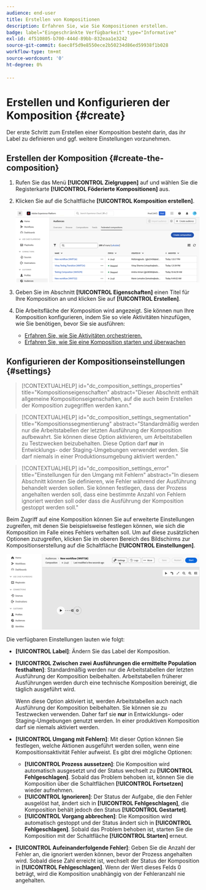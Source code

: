 ```yaml
---
audience: end-user
title: Erstellen von Kompositionen
description: Erfahren Sie, wie Sie Kompositionen erstellen.
badge: label="Eingeschränkte Verfügbarkeit" type="Informative"
exl-id: 4f510805-b700-444d-89bb-832eaa1e3242
source-git-commit: 6aec8f5d9e8550ece2b50234d86ed59938f1b028
workflow-type: tm+mt
source-wordcount: '0'
ht-degree: 0%

---
```


# Erstellen und Konfigurieren der Komposition {#create}

Der erste Schritt zum Erstellen einer Komposition besteht darin, das ihr Label zu definieren und ggf. weitere Einstellungen vorzunehmen.

## Erstellen der Komposition {#create-the-composition}

1. Rufen Sie das Menü **[!UICONTROL Zielgruppen]** auf und wählen Sie die Registerkarte **[!UICONTROL Föderierte Kompositionen]** aus.

1. Klicken Sie auf die Schaltfläche **[!UICONTROL Komposition erstellen]**.

   ![](assets/composition-create.png)

1. Geben Sie im Abschnitt **[!UICONTROL Eigenschaften]** einen Titel für Ihre Komposition an und klicken Sie auf **[!UICONTROL Erstellen]**.

1. Die Arbeitsfläche der Komposition wird angezeigt. Sie können nun Ihre Komposition konfigurieren, indem Sie so viele Aktivitäten hinzufügen, wie Sie benötigen, bevor Sie sie ausführen:

   * [Erfahren Sie, wie Sie Aktivitäten orchestrieren.](#action-activities)
   * [Erfahren Sie, wie Sie eine Komposition starten und überwachen](#save)

## Konfigurieren der Kompositionseinstellungen {#settings}

>[!CONTEXTUALHELP]
>id="dc_composition_settings_properties"
>title="Kompositionseigenschaften"
>abstract="Dieser Abschnitt enthält allgemeine Kompositionseigenschaften, auf die auch beim Erstellen der Komposition zugegriffen werden kann."

>[!CONTEXTUALHELP]
>id="dc_composition_settings_segmentation"
>title="Kompositionssegmentierung"
>abstract="Standardmäßig werden nur die Arbeitstabellen der letzten Ausführung der Komposition aufbewahrt. Sie können diese Option aktivieren, um Arbeitstabellen zu Testzwecken beizubehalten. Diese Option darf **nur** in Entwicklungs- oder Staging-Umgebungen verwendet werden. Sie darf niemals in einer Produktionsumgebung aktiviert werden."

>[!CONTEXTUALHELP]
>id="dc_composition_settings_error"
>title="Einstellungen für den Umgang mit Fehlern"
>abstract="In diesem Abschnitt können Sie definieren, wie Fehler während der Ausführung behandelt werden sollen. Sie können festlegen, dass der Prozess angehalten werden soll, dass eine bestimmte Anzahl von Fehlern ignoriert werden soll oder dass die Ausführung der Komposition gestoppt werden soll."

Beim Zugriff auf eine Komposition können Sie auf erweiterte Einstellungen zugreifen, mit denen Sie beispielsweise festlegen können, wie sich die Komposition im Falle eines Fehlers verhalten soll. Um auf diese zusätzlichen Optionen zuzugreifen, klicken Sie im oberen Bereich des Bildschirms zur Kompositionserstellung auf die Schaltfläche **[!UICONTROL Einstellungen]**.

![](assets/composition-create-settings.png)

Die verfügbaren Einstellungen lauten wie folgt:

* **[!UICONTROL Label]**: Ändern Sie das Label der Komposition.

* **[!UICONTROL Zwischen zwei Ausführungen die ermittelte Population festhalten]**: Standardmäßig werden nur die Arbeitstabellen der letzten Ausführung der Komposition beibehalten. Arbeitstabellen früherer Ausführungen werden durch eine technische Komposition bereinigt, die täglich ausgeführt wird.

  Wenn diese Option aktiviert ist, werden Arbeitstabellen auch nach Ausführung der Komposition beibehalten. Sie können sie zu Testzwecken verwenden. Daher farf sie **nur** in Entwicklungs- oder Staging-Umgebungen genutzt werden. In einer produktiven Komposition darf sie niemals aktiviert werden.

* **[!UICONTROL Umgang mit Fehlern]**: Mit dieser Option können Sie festlegen, welche Aktionen ausgeführt werden sollen, wenn eine Kompositionsaktivität Fehler aufweist. Es gibt drei mögliche Optionen:

   * **[!UICONTROL Prozess aussetzen]**: Die Komposition wird automatisch ausgesetzt und der Status wechselt zu **[!UICONTROL Fehlgeschlagen]**. Sobald das Problem behoben ist, können Sie die Komposition über die Schaltflächen **[!UICONTROL Fortsetzen]** wieder aufnehmen.
   * **[!UICONTROL Ignorieren]**: Der Status der Aufgabe, die den Fehler ausgelöst hat, ändert sich in **[!UICONTROL Fehlgeschlagen]**, die Komposition behält jedoch den Status **[!UICONTROL Gestartet]**.
   * **[!UICONTROL Vorgang abbrechen]**: Die Komposition wird automatisch gestoppt und der Status ändert sich in **[!UICONTROL Fehlgeschlagen]**. Sobald das Problem behoben ist, starten Sie die Komposition mit der Schaltfläche **[!UICONTROL Starten]** erneut.

* **[!UICONTROL Aufeinanderfolgende Fehler]**: Geben Sie die Anzahl der Fehler an, die ignoriert werden können, bevor der Prozess angehalten wird. Sobald diese Zahl erreicht ist, wechselt der Status der Komposition in **[!UICONTROL Fehlgeschlagen]**. Wenn der Wert dieses Felds 0 beträgt, wird die Komposition unabhängig von der Fehleranzahl nie angehalten.
